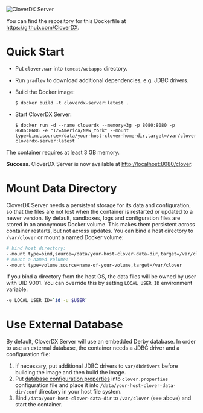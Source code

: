 ![CloverDX Server](https://www.cloverdx.com/hubfs/amidala-images/branding/cloverdx-logo.svg)
 
You can find the repository for this Dockerfile at <https://github.com/CloverDX>.
 
# Quick Start
 
* Put `clover.war` into `tomcat/webapps` directory.
* Run `gradlew` to download additional dependencies, e.g. JDBC drivers.
* Build the Docker image:

    ```
    $ docker build -t cloverdx-server:latest .
    ```

* Start CloverDX Server:

    ```
    $ docker run -d --name cloverdx --memory=3g -p 8080:8080 -p 8686:8686 -e "TZ=America/New_York" --mount type=bind,source=/data/your-host-clover-home-dir,target=/var/clover cloverdx-server:latest
    ```  
The container requires at least 3 GB memory.

**Success**. CloverDX Server is now available at <http://localhost:8080/clover>.

# Mount Data Directory

CloverDX Server needs a persistent storage for its data and configuration, so that the files are not lost when the container is restarted or updated to a newer version. By default, sandboxes, logs and configuration files are stored in an anonymous Docker volume. This makes them persistent across container restarts, but not across updates. You can bind a host directory to `/var/clover` or mount a named Docker volume:

```bash
# bind host directory: 
--mount type=bind,source=/data/your-host-clover-data-dir,target=/var/clover
# mount a named volume:
--mount type=volume,source=name-of-your-volume,target=/var/clover
```

If you bind a directory from the host OS, the data files will be owned by user with UID 9001. You can override this by setting `LOCAL_USER_ID` environment variable:

```bash
-e LOCAL_USER_ID=`id -u $USER`
```

# Use External Database

By default, CloverDX Server will use an embedded Derby database. In order to use an external database, the container needs a JDBC driver and a configuration file:

1. If necessary, put additional JDBC drivers to `var/dbdrivers` before building the image and then build the image.
2. Put [database configuration properties](https://doc.cloverdx.com/latest/server/examples-db-connection-configuration.html) into `clover.properties` configuration file and place it into `/data/your-host-clover-data-dir/conf` directory in your host file system.
3. Bind `/data/your-host-clover-data-dir` to `/var/clover` (see above) and start the container.